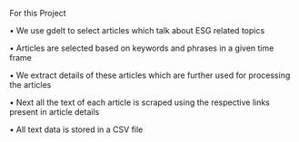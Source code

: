 For this Project 

•	We use gdelt to select articles which talk about ESG related topics 

•	Articles are selected based on keywords and phrases in a given time frame

•	We extract details of these articles which are further used for processing the articles

•	Next all the text of each article is scraped using the respective links present in article details

•	All text data is stored in a CSV file 



